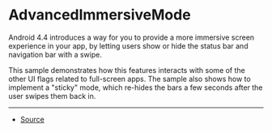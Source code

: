 AdvancedImmersiveMode
=====================

Android 4.4 introduces a way for you to provide a more immersive screen experience in your app, by letting users show or hide the status bar and navigation bar with a swipe.

This sample demonstrates how this features interacts with some of the other UI flags related to full-screen apps. The sample also shows how to implement a "sticky" mode, which re-hides the bars a few seconds after the user swipes them back in.

---

* [Source][1]

[1]: https://developer.android.com/samples/AdvancedImmersiveMode/index.html
